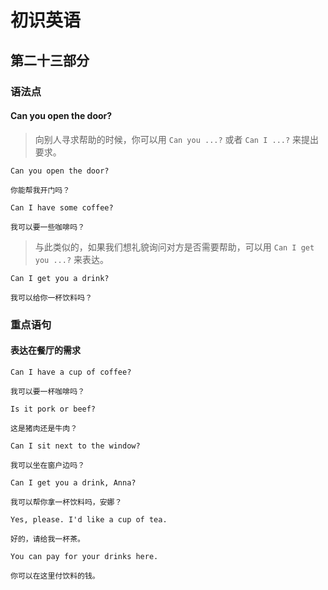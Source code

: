 # 初识英语

## 第二十三部分

### 语法点

#### Can you open the door?

> 向别人寻求帮助的时候，你可以用 `Can you ...?` 或者 `Can I ...?` 来提出要求。

```text
Can you open the door?

你能帮我开门吗？
```

```text
Can I have some coffee?

我可以要一些咖啡吗？
```

> 与此类似的，如果我们想礼貌询问对方是否需要帮助，可以用
> `Can I get you ...?` 来表达。

```text
Can I get you a drink?

我可以给你一杯饮料吗？
```

### 重点语句

#### 表达在餐厅的需求

```text
Can I have a cup of coffee?

我可以要一杯咖啡吗？
```

```text
Is it pork or beef?

这是猪肉还是牛肉？
```

```text
Can I sit next to the window?

我可以坐在窗户边吗？
```

```text
Can I get you a drink, Anna?

我可以帮你拿一杯饮料吗，安娜？
```

```text
Yes, please. I'd like a cup of tea.

好的，请给我一杯茶。
```

```text
You can pay for your drinks here.

你可以在这里付饮料的钱。
```
